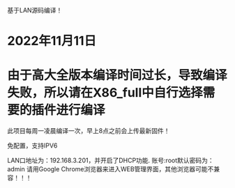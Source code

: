 基于LAN源码编译！

# 2022年11月11日
# 由于高大全版本编译时间过长，导致编译失败，所以请在X86_full中自行选择需要的插件进行编译

此项目每周一凌晨编译一次，早上8点之前会上传最新固件！

免配置，支持IPV6

LAN口地址为：192.168.3.201，并开启了DHCP功能.
账号:root默认密码为：admin
请用Google Chrome浏览器来进入WEB管理界面，其他浏览器可能不兼容！！！
